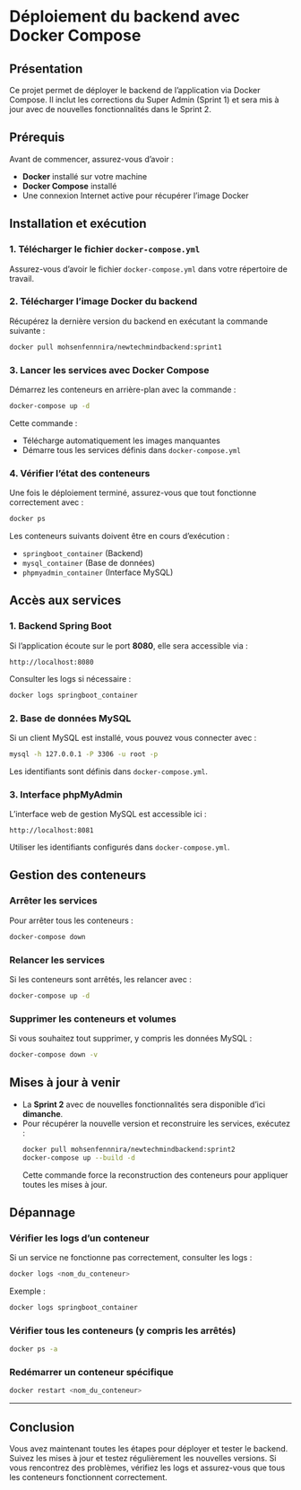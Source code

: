 # Déploiement du backend avec Docker Compose  

## **Présentation**  
Ce projet permet de déployer le backend de l’application via Docker Compose. Il inclut les corrections du Super Admin (Sprint 1) et sera mis à jour avec de nouvelles fonctionnalités dans le Sprint 2.

## **Prérequis**  
Avant de commencer, assurez-vous d’avoir :  
- **Docker** installé sur votre machine  
- **Docker Compose** installé  
- Une connexion Internet active pour récupérer l’image Docker  

## **Installation et exécution**  

### **1. Télécharger le fichier `docker-compose.yml`**  
Assurez-vous d’avoir le fichier `docker-compose.yml` dans votre répertoire de travail.  

### **2. Télécharger l’image Docker du backend**  
Récupérez la dernière version du backend en exécutant la commande suivante :  
```bash
docker pull mohsenfennnira/newtechmindbackend:sprint1
```

### **3. Lancer les services avec Docker Compose**  
Démarrez les conteneurs en arrière-plan avec la commande :  
```bash
docker-compose up -d
```
Cette commande :  
- Télécharge automatiquement les images manquantes  
- Démarre tous les services définis dans `docker-compose.yml`  

### **4. Vérifier l’état des conteneurs**  
Une fois le déploiement terminé, assurez-vous que tout fonctionne correctement avec :  
```bash
docker ps
```
Les conteneurs suivants doivent être en cours d’exécution :  
- `springboot_container` (Backend)  
- `mysql_container` (Base de données)  
- `phpmyadmin_container` (Interface MySQL)  

## **Accès aux services**  

### **1. Backend Spring Boot**  
Si l’application écoute sur le port **8080**, elle sera accessible via :  
```
http://localhost:8080
```
Consulter les logs si nécessaire :  
```bash
docker logs springboot_container
```

### **2. Base de données MySQL**  
Si un client MySQL est installé, vous pouvez vous connecter avec :  
```bash
mysql -h 127.0.0.1 -P 3306 -u root -p
```
Les identifiants sont définis dans `docker-compose.yml`.

### **3. Interface phpMyAdmin**  
L’interface web de gestion MySQL est accessible ici :  
```
http://localhost:8081
```
Utiliser les identifiants configurés dans `docker-compose.yml`.

## **Gestion des conteneurs**  

### **Arrêter les services**  
Pour arrêter tous les conteneurs :  
```bash
docker-compose down
```

### **Relancer les services**  
Si les conteneurs sont arrêtés, les relancer avec :  
```bash
docker-compose up -d
```

### **Supprimer les conteneurs et volumes**  
Si vous souhaitez tout supprimer, y compris les données MySQL :  
```bash
docker-compose down -v
```

## **Mises à jour à venir**  
- La **Sprint 2** avec de nouvelles fonctionnalités sera disponible d’ici **dimanche**.  
- Pour récupérer la nouvelle version et reconstruire les services, exécutez :  
  ```bash
  docker pull mohsenfennnira/newtechmindbackend:sprint2
  docker-compose up --build -d
  ```
  Cette commande force la reconstruction des conteneurs pour appliquer toutes les mises à jour.

## **Dépannage**  

### **Vérifier les logs d’un conteneur**  
Si un service ne fonctionne pas correctement, consulter les logs :  
```bash
docker logs <nom_du_conteneur>
```
Exemple :  
```bash
docker logs springboot_container
```

### **Vérifier tous les conteneurs (y compris les arrêtés)**  
```bash
docker ps -a
```

### **Redémarrer un conteneur spécifique**  
```bash
docker restart <nom_du_conteneur>
```

---

## **Conclusion**  
Vous avez maintenant toutes les étapes pour déployer et tester le backend. Suivez les mises à jour et testez régulièrement les nouvelles versions. Si vous rencontrez des problèmes, vérifiez les logs et assurez-vous que tous les conteneurs fonctionnent correctement.
